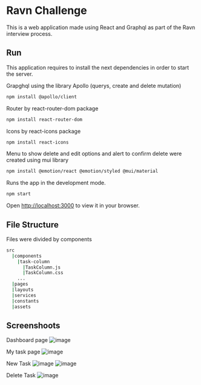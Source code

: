 # Ravn Challenge

This is a web application made using React and Graphql as part of the Ravn interview process.

## Run

This application requires to install the next dependencies in order to start the server.

Grapghql using the library Apollo (querys, create and delete mutation)
```sh
npm install @apollo/client
```
Router by react-router-dom package
```sh
npm install react-router-dom
```
Icons by react-icons package
```sh
npm install react-icons
```
Menu to show delete and edit options and alert to confirm delete were created using mui library
```sh
npm install @emotion/react @emotion/styled @mui/material
```
Runs the app in the development mode.
```sh
npm start
```
Open [http://localhost:3000](http://localhost:3000) to view it in your browser.

## File Structure

Files were divided by components

```sh
src
  |components
    |task-column
      |TaskColumn.js
      |TaskColumn.css
    ...
  |pages
  |layouts
  |services
  |constants
  |assets
```

## Screenshoots
Dashboard page
![image](https://user-images.githubusercontent.com/21376137/158316930-d17f255d-3108-4ad4-a97d-b0bb515c5374.png)

My task page
![image](https://user-images.githubusercontent.com/21376137/158317026-56b0872a-b061-42f5-8dfe-d3736a7eec81.png)

New Task
![image](https://user-images.githubusercontent.com/21376137/158317209-35a0314f-9937-495e-8cc1-aee40161b36a.png)
![image](https://user-images.githubusercontent.com/21376137/158317286-fe7a6f49-bcc1-47ba-a01a-dc7d03e3526f.png)

Delete Task
![image](https://user-images.githubusercontent.com/21376137/158317343-51d86723-befc-430e-862d-30b4478b839d.png)
